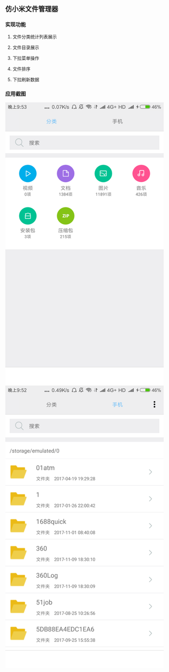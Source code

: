 ## 仿小米文件管理器

### 实现功能

1. 文件分类统计列表展示

2. 文件目录展示

3. 下拉菜单操作

4. 文件排序

5. 下拉刷新数据

### 应用截图
![](img/1.png)
![](img/2.png)
